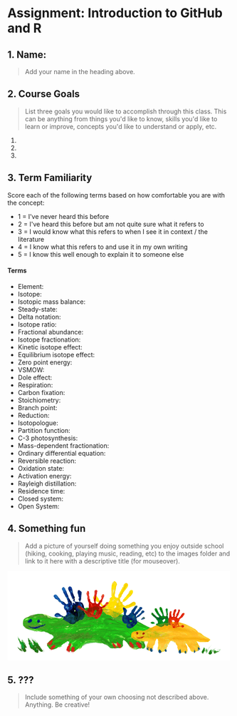 # Assignment: Introduction to GitHub and R

## 1. Name:

> Add your name in the heading above.

## 2. Course Goals

> List three goals you would like to accomplish through this class. This can be anything from things you'd like to know, skills you'd like to learn or improve, concepts you'd like to understand or apply, etc.

1.  
2.  
3.  

## 3. Term Familiarity

Score each of the following terms based on how comfortable you are with the concept:

- 1 = I've never heard this before
- 2 = I've heard this before but am not quite sure what it refers to
- 3 = I would know what this refers to when I see it in context / the literature
- 4 = I know what this refers to and use it in my own writing
- 5 = I know this well enough to explain it to someone else

#### Terms

- Element:
- Isotope:
- Isotopic mass balance:
- Steady-state:
- Delta notation:
- Isotope ratio:
- Fractional abundance:
- Isotope fractionation:
- Kinetic isotope effect:
- Equilibrium isotope effect:
- Zero point energy:
- VSMOW:
- Dole effect:
- Respiration:
- Carbon fixation:
- Stoichiometry:
- Branch point:
- Reduction:
- Isotopologue:
- Partition function:
- C-3 photosynthesis:
- Mass-dependent fractionation:
- Ordinary differential equation:
- Reversible reaction:
- Oxidation state:
- Activation energy:
- Rayleigh distillation:
- Residence time:
- Closed system:
- Open System:

## 4. Something fun

> Add a picture of yourself doing something you enjoy outside school (hiking, cooking, playing music, reading, etc) to the images folder and link to it here with a descriptive title (for mouseover).


![Caption: Me doing something fun](images/example.png "Title: Me doing something fun")


## 5. ???

> Include something of your own choosing not described above. Anything. Be creative!
